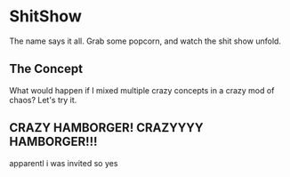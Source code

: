 # ShitShow
The name says it all.
Grab some popcorn, and watch the shit show unfold.
## The Concept
What would happen if I mixed multiple crazy concepts in a crazy mod of chaos?
Let's try it.
## CRAZY HAMBORGER! CRAZYYYY HAMBORGER!!!
apparentl i was invited so yes
